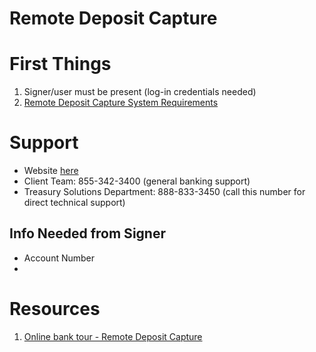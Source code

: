 # Remote Deposit Capture 

# First Things
1. Signer/user must be present (log-in credentials needed)
2. [Remote Deposit Capture System Requirements](https://www.firstinterstatebank.com/support/system/remote-deposit.php)
   
# Support 
- Website [here](https://www.firstinterstatebank.com/support/)
- Client Team: 855-342-3400 (general banking support)
- Treasury Solutions Department: 888-833-3450 (call this number for direct technical support)

## Info Needed from Signer
- Account Number
- 

# Resources
1. [Online bank tour - Remote Deposit Capture](https://www.onlinebanktours.com/mobile/?b=233&c=96556)
